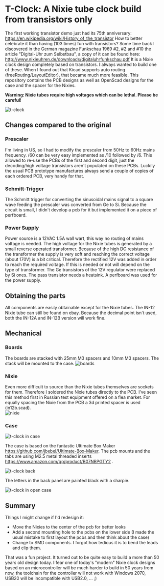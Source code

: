# T-Clock: A Nixie tube clock build from transistors only

The first working transistor demo just had its 75th anniversary: https://en.wikipedia.org/wiki/History_of_the_transistor How to better celebrate it than having (103 times) fun with transistors? Some time back I discovered in the German magazine Funkschau 1969 #2, #2 and #10 the article "Digital-Uhr zum Selbstbau", a copy of it can be found here: http://www.nixieuhren.de/downloads/digitaluhrfunkschau.pdf 
It is a Nixie clock design completely based on transistors. I always wanted to build one of these. When I found out that Kicad supports auto routing (freeRouting/LayoutEditor), that became much more feasible. This repository contains the PCB designs as well as OpenScad designs for the case and the spacer for the Nixies.

**Warning: Nixie tubes require high voltages which can be lethal. Please be careful!**

![t-clock](img/t-clock.jpg)


## Changes compared to the original

### Prescaler

I'm living in US, so I had to modify the prescaler from 50Hz to 60Hz mains frequency. /60 can be very easy implemented as /10 followed by /6. This allowed to re-use the PCBs of the first and second digit, just the decoding/high voltage transistors aren't populated on these PCBs. Luckily the usual PCB prototype manufactures always send a couple of copies of each ordered PCB, very handy for that.

### Schmitt-Trigger

The Schmitt trigger for converting the sinusoidal mains signal to a square wave feeding the prescaler was converted from Ge to Si. Because the circuit is small, I didn't develop a pcb for it but implemented it on a piece of perfboard. 

### Power Supply

Power source is a 12VAC 1.5A wall wart, this way no routing of mains voltage is needed. The high voltage for the Nixie tubes is generated by a small reverse operated transformer. Because of the high DC resistance of the transformer the supply is very soft and reaching the correct voltage (about 170V) is a bit critical. Therefore the rectified 12V was added in order to reach the required voltage. If this is needed or not will depend on the type of transformer. The Ge transistors of the 12V regulator were replaced by Si ones. The pass transistor needs a heatsink. A perfboard was used for the power supply. 

## Obtaining the parts

All components are easily obtainable except for the Nixie tubes. The IN-12 Nixie tube can still be found on ebay. Because the decimal point isn't used, both the IN-12A and IN-12B version will work fine.

## Mechanical

### Boards

The boards are stacked with 25mm M3 spacers and 10mm M3 spacers. The stack will be mounted to the case.
![boards](img/top.jpg)

### Nixie

Even more difficult to source than the Nixie tubes themselves are sockets for them. Therefore I soldered the Nixie tubes directly to the PCB. I've seen this method first in Russian test equipment offered on a flea market. For equally spacing the Nixie from the PCB a 3d printed spacer is used (in12b.scad).  
![nixie](img/nixie.jpg)

### Case

![t-clock in case](img/t-clock_in_case.jpg)

The case is based on the fantastic Ultimate Box Maker https://github.com/jbebel/Ultimate-Box-Maker. The pcb mounts and the tabs are using M2.5 metal threaded inserts https://www.amazon.com/gp/product/B07NBPGTY2 .

![t-clock back](img/t-clock_back.jpg)

The letters in the back panel are painted black with a sharpie. 

![t-clock in open case](img/t-clock_in_open_case.jpg)

## Summary

Things I might change if I'd redesign it:
- Move the Nixies to the center of the pcb for better looks
- Add a second mounting hole to the pcbs on the lower side (I made the usual mistake to first layout the pcbs and then think about the case)
- Change to SMD components. I forgot how tedious it is to bend the leads and clip them.   

That was a fun project. It turned out to be quite easy to build a more than 50 years old design today. I fear one of today's "modern" Nixie clock designs based on an microcontroller will be much harder to build in 50 years from now, the toolchain for the controller will not work with Windows 2070, USB20 will be incompatible with USB2.0, ... ;)
